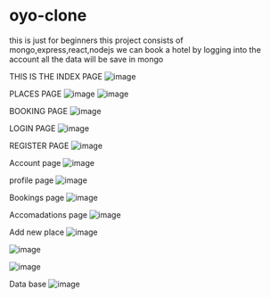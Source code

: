 # oyo-clone
this is just for beginners this project consists of mongo,express,react,nodejs 
we can book a hotel by logging into the account all the data will be save in mongo 

THIS IS THE INDEX PAGE
![image](https://github.com/Chandu0807/oyo-clone/assets/101499467/5116df6a-45a9-46eb-a1da-d3aed2f29f67)

PLACES PAGE
![image](https://github.com/Chandu0807/oyo-clone/assets/101499467/3b68a368-0700-4491-8de1-5bd127239ed8)
![image](https://github.com/Chandu0807/oyo-clone/assets/101499467/f9bbac18-1b03-4f5b-9eb8-3c05684c324e)

BOOKING PAGE
![image](https://github.com/Chandu0807/oyo-clone/assets/101499467/2b775a60-df8b-4e2f-bf0e-37bc6e9a4c94)

LOGIN PAGE
![image](https://github.com/Chandu0807/oyo-clone/assets/101499467/cc753769-3adc-442a-b44e-4c62b92d0290)

REGISTER PAGE
![image](https://github.com/Chandu0807/oyo-clone/assets/101499467/d420788f-e4c5-4bfd-83bd-fe61b99afa36)

Account page
![image](https://github.com/Chandu0807/oyo-clone/assets/101499467/d971c91f-53db-462f-81c3-47476152c434)

profile page
![image](https://github.com/Chandu0807/oyo-clone/assets/101499467/435bb61b-c0dc-4489-aa86-766b52343f40)

Bookings page
![image](https://github.com/Chandu0807/oyo-clone/assets/101499467/5ab47804-ce8b-4ded-a724-b52ae5729477)

Accomadations page
![image](https://github.com/Chandu0807/oyo-clone/assets/101499467/192a164d-a46f-4f14-a4c8-15797b00451d)

Add new place
![image](https://github.com/Chandu0807/oyo-clone/assets/101499467/bb5913ff-b7e4-4998-8f88-23d7ee730796)

![image](https://github.com/Chandu0807/oyo-clone/assets/101499467/37683e25-b521-4fd9-a174-19b6baa92c80)

![image](https://github.com/Chandu0807/oyo-clone/assets/101499467/e7eb1e99-a6b0-4354-a59c-ec854e93e7d3)

Data base
![image](https://github.com/Chandu0807/oyo-clone/assets/101499467/66aca38f-b967-42db-ba67-daefa80dc07b)












